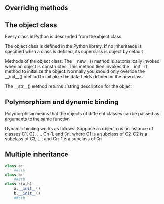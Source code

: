 ## Overriding methods

## The object class
Every class in Python is descended from the object class

The object class is defined in the Python library. If no inheritance is specified when a class is defined, its superclass is object by default

Methods of the object class:
The \_\_new__() method is automatically invoked when an object is constructed. This method then invokes the \_\_init__() method to initialize the object. Normally you should only override the \_\_init__() method to initialize the data fields defined in the new class

The \_\_str__() method returns a string description for the object

## Polymorphism and dynamic binding
Polymorphism means that the objects of different classes can be passed as arguments to the same function

Dynamic binding works as follows: Suppose an object o is an instance of classes C1, C2, ..., Cn-1, and Cn, where C1 is a subclass of C2, C2 is a subclass of C3, ..., and Cn-1 is a subclass of Cn

## Multiple inheritance
```python
class a:
    ##sth
class b:
    ##sth
class c(a,b):
    a.__init__()
    b.__init__()
    ##sth
```